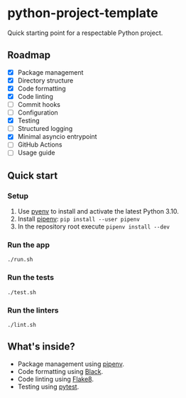 # python-project-template
Quick starting point for a respectable Python project.

## Roadmap
- [x] Package management
- [x] Directory structure
- [x] Code formatting
- [x] Code linting
- [ ] Commit hooks
- [ ] Configuration
- [x] Testing
- [ ] Structured logging
- [x] Minimal asyncio entrypoint
- [ ] GitHub Actions
- [ ] Usage guide

## Quick start

### Setup
1. Use [pyenv] to install and activate the latest Python 3.10.
2. Install [pipenv]: `pip install --user pipenv`
3. In the repository root execute `pipenv install --dev`

### Run the app

```shell
./run.sh
```

### Run the tests
```shell
./test.sh
```

### Run the linters

```shell
./lint.sh
```


## What's inside?
- Package management using [pipenv].
- Code formatting using [Black](https://black.readthedocs.io).
- Code linting using [Flake8](https://flake8.pycqa.org).
- Testing using [pytest](https://docs.pytest.org).

[pyenv]: https://github.com/pyenv/pyenv
[pipenv]: https://pipenv.pypa.io/en/latest/
